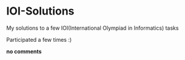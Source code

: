 # IOI-Solutions
My solutions to a few IOI(International Olympiad in Informatics) tasks

Participated a few times :)

**no comments**
